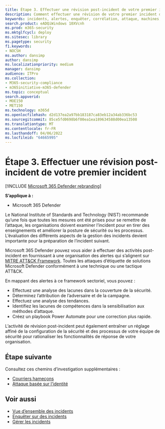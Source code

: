 ```yaml
---
title: Étape 3. Effectuer une révision post-incident de votre premier incident
description: Comment effectuer une révision de votre premier incident dans Microsoft 365 Defender.
keywords: incidents, alertes, enquêter, corrélation, attaque, machines, appareils, utilisateurs, identités, identité, boîte de réception, e-mail, 365, microsoft, m365
search.product: eADQiWindows 10XVcnh
ms.prod: m365-security
ms.mktglfcycl: deploy
ms.sitesec: library
ms.pagetype: security
f1.keywords:
- NOCSH
ms.author: dansimp
author: dansimp
ms.localizationpriority: medium
manager: dansimp
audience: ITPro
ms.collection:
- M365-security-compliance
- m365initiative-m365-defender
ms.topic: conceptual
search.appverid:
- MOE150
- MET150
ms.technology: m365d
ms.openlocfilehash: d2d137ea2a97bb183187ca83eb12a34ab336bc53
ms.sourcegitcommit: 85ce5fd0698b6f00ea1ea189634588d00ea13508
ms.translationtype: MT
ms.contentlocale: fr-FR
ms.lasthandoff: 04/06/2022
ms.locfileid: "64665995"
---
```

# <a name="step-3-perform-a-post-incident-review-of-your-first-incident"></a>Étape 3. Effectuer une révision post-incident de votre premier incident

[!INCLUDE [Microsoft 365 Defender rebranding](../includes/microsoft-defender.md)]

**S’applique à :**
- Microsoft 365 Defender

Le National Institute of Standards and Technology (NIST) recommande qu’une fois que toutes les mesures ont été prises pour se remettre de l’attaque, les organisations doivent examiner l’incident pour en tirer des enseignements et améliorer la posture de sécurité ou les processus. L’évaluation des différents aspects de la gestion des incidents devient importante pour la préparation de l’incident suivant.

Microsoft 365 Defender pouvez vous aider à effectuer des activités post-incident en fournissant à une organisation des alertes qui s’alignent sur [MITRE ATT&CK Framework](https://attack.mitre.org/). Toutes les attaques d’étiquette de solutions Microsoft Defender conformément à une technique ou une tactique ATT&CK.

En mappant des alertes à ce framework sectoriel, vous pouvez :

- Effectuez une analyse des lacunes dans la couverture de la sécurité.
- Déterminez l’attribution de l’adversaire et de la campagne.
- Effectuez une analyse des tendances.
- Identifiez les lacunes de compétences dans la sensibilisation aux méthodes d’attaque.
- Créez un playbook Power Automate pour une correction plus rapide.

L’activité de révision post-incident peut également entraîner un réglage affiné de la configuration de la sécurité et des processus de votre équipe de sécurité pour rationaliser les fonctionnalités de réponse de votre organisation.

## <a name="next-step"></a>Étape suivante

Consultez ces chemins d’investigation supplémentaires :

- [Courriers hameçons](first-incident-path-phishing.md)
- [Attaque basée sur l’identité](first-incident-path-identity.md)


## <a name="see-also"></a>Voir aussi

- [Vue d’ensemble des incidents](incidents-overview.md)
- [Enquêter sur des incidents](investigate-incidents.md)
- [Gérer les incidents](manage-incidents.md)
